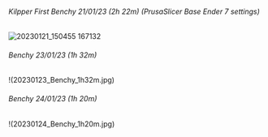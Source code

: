 ###### Kilpper First Benchy 21/01/23 (2h 22m) (PrusaSlicer Base Ender 7 settings) 
![20230121_150455 167132](https://user-images.githubusercontent.com/121613362/213863452-1865b6c5-bf65-48be-adda-00ca4e97676e.jpg)

###### Benchy 23/01/23 (1h 32m)
!(20230123_Benchy_1h32m.jpg)

###### Benchy 24/01/23 (1h 20m)
!(20230124_Benchy_1h20m.jpg)
